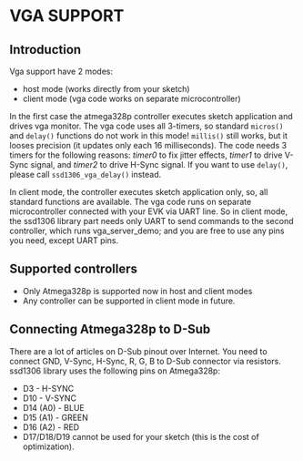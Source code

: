 # VGA SUPPORT

## Introduction

Vga support have 2 modes:

 * host mode (works directly from your sketch)
 * client mode (vga code works on separate microcontroller)

In the first case the atmega328p controller executes sketch application and drives vga monitor. The vga code uses
all 3-timers, so standard `micros()` and `delay()` functions do not work in this mode! `millis()` still works, but
it looses precision (it updates only each 16 milliseconds). The code needs 3 timers for the following reasons: 
*timer0* to fix jitter effects, *timer1* to drive V-Sync signal, and *timer2* to drive H-Sync signal. If you want
to use `delay()`, please call `ssd1306_vga_delay()` instead.

In client mode, the controller executes sketch application only, so, all standard functions are available. The vga code
runs on separate microcontroller connected with your EVK via UART line. So in client mode, the ssd1306 library part needs
only UART to send commands to the second controller, which runs vga_server_demo; and you are free to use any pins you need,
except UART pins.

## Supported controllers

 * Only Atmega328p is supported now in host and client modes
 * Any controller can be supported in client mode in future.

## Connecting Atmega328p to D-Sub

There are a lot of articles on D-Sub pinout over Internet. You need to connect GND, V-Sync, H-Sync, R, G, B
to D-Sub connector via resistors. ssd1306 library uses the following pins on Atmega328p:

 * D3    - H-SYNC
 * D10   - V-SYNC
 * D14 (A0) - BLUE
 * D15 (A1) - GREEN
 * D16 (A2) - RED
 * D17/D18/D19 cannot be used for your sketch (this is the cost of optimization).
 
